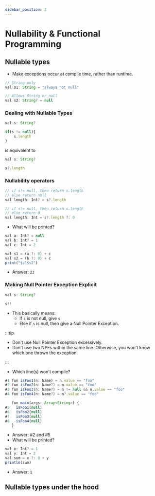 ```yaml
---
sidebar_position: 2
---
```


# Nullability & Functional Programming

## Nullable types

- Make exceptions occur at compile time, rather than runtime.

```ts
// String only
val s1: String = "always not null"

// Allows String or null
val s2: String? = null
```

### Dealing with Nullable Types

```ts
val s: String?

if(s != null){
    s.length
}
```

is equivalent to

```ts
val s: String?

s?.length
```

### Nullability operators

```ts
// if s!= null, then return s.length
// else return null
val length: Int? = s?.length
```

```ts
// if s!= null, then return s.length
// else return 0
val length: Int = s?.length ?: 0
```

- What will be printed?

```ts
val a: Int? = null
val b: Int? = 1
val c: Int = 2

val s1 = (a ?: 0) + c
val s2 = (b ?: 0) + c
print("$s1$s2")
```

- Answer: `23`

### Making Null Pointer Exception Explicit

```ts
val s: String?

s!!
```

- This basically means:
  - If `s` is not null, give `s`
  - Else if `s` is null, then give a Null Pointer Exception.

:::tip

- Don't use Null Pointer Exception excessively.
- Don't use two NPEs within the same line. Otherwise, you won't know which one thrown the exception.

:::

- Which line(s) won't compile?

```ts
#1 fun isFoo1(n: Name) = n.value == "foo"
#2 fun isFoo2(n: Name?) = n.value == "foo"
#3 fun isFoo3(n: Name?) = n != null && n.value == "foo"
#4 fun isFoo4(n: Name?) = n?.value == "foo"

   fun main(args: Array<String>) {
#5   isFoo1(null)
#6   isFoo2(null)
#7   isFoo3(null)
#8   isFoo4(null)
   }
```

- Answer: #2 and #5
- What will be printed?

```ts
val x: Int? = 1
val y: Int = 2
val sum = x ?: 0 + y
println(sum)
```

- Answer: `1`

## Nullable types under the hood

